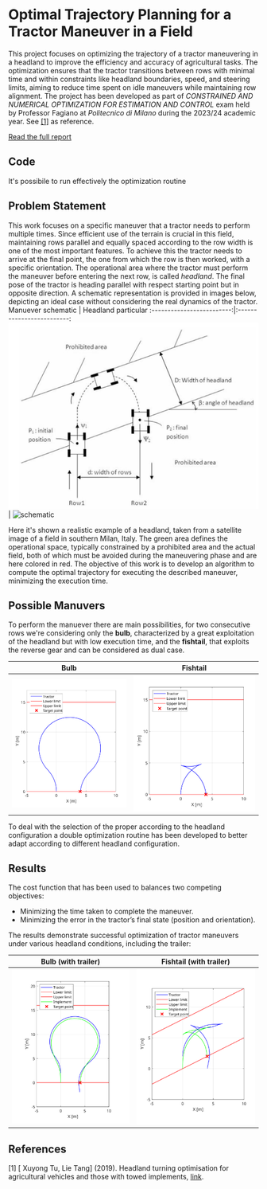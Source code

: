 #  Optimal Trajectory Planning for a Tractor Maneuver in a Field

This project focuses on optimizing the trajectory of a tractor maneuvering in a headland to improve the efficiency and accuracy of agricultural tasks. The optimization ensures that the tractor transitions between rows with minimal time and within constraints like headland boundaries, speed, and steering limits, aiming to reduce time spent on idle maneuvers while maintaining row alignment. The project has been developed as part of *CONSTRAINED AND NUMERICAL OPTIMIZATION FOR ESTIMATION AND CONTROL* exam held by Professor Fagiano at *Politecnico di Milano* during the 2023/24 academic year. See  [[1]](#1) as reference. 

[Read the full report](Optimal%20Trajectory%20Planning%20for%20a%20Tractor%20Maneuver%20in%20a%20Field_v1.1.pdf)
## Code
It's possibile to run effectively the optimization routine 

## Problem Statement
This work focuses on a specific maneuver that a tractor needs to perform multiple times. Since efficient use of the terrain is crucial in this field, maintaining rows parallel and equally spaced according to the row width is one of the most important features. To achieve this the tractor needs to arrive at the final point, the one from which the row is then worked, with a specific orientation. 
The operational area where the tractor must perform the maneuver before entering the next row, is called _headland_. The final pose of the tractor is heading parallel with respect starting point but in opposite direction. A schematic representation is provided in images below, depicting an ideal case without considering the real dynamics of the tractor.  
Manuever schematic            |  Headland particular
:-------------------------:|:-------------------------:
![schematic](Images/problem_description.png) | ![schematic](Image/Headland_particular.png) 

Here it's shown a realistic example of a headland, taken from a satellite image of a field in southern Milan, Italy. The green area defines the operational space, typically constrained by a prohibited area and the actual field, both of which must be avoided during the maneuvering phase and are here colored in red. The objective of this work is to develop an algorithm to compute the optimal trajectory for executing the described maneuver, minimizing the execution time.

## Possible Manuvers
To perform the manuever there are main possibilities, for two consecutive rows we're considering only the **bulb**, characterized by a great exploitation of the headland but with low execution time, and the **fishtail**, that exploits the reverse gear and can be considered as dual case.

Bulb            |  Fishtail
:-------------------------:|:-------------------------:
![schematic](Images/bulb.svg) | ![Fishtail](Images/fishtail.svg)

To deal with the selection of the proper according to the headland configuration a double optimization routine has been developed to better adapt according to different headland configuration.

## Results
The cost function that has been used to balances two competing objectives:

- Minimizing the time taken to complete the maneuver.
- Minimizing the error in the tractor’s final state (position and orientation).

The results demonstrate successful optimization of tractor maneuvers under various headland conditions, including the trailer:

Bulb (with trailer)            |  Fishtail (with trailer)
:-------------------------:|:-------------------------:
![schematic](Images/01____m00__q16/Trajectory.svg) | ![Fishtail](Images/01____m05__q8/Trajectory.svg)


## References
<a id="1">[1]</a> 
[ Xuyong Tu, Lie Tang] (2019). 
 Headland turning optimisation for agricultural vehicles and those with towed implements, [link](https://www.sciencedirect.com/science/article/pii/S2666154319300092).
